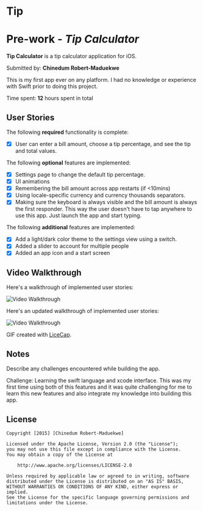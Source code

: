 # Tip
# Pre-work - *Tip Calculator*

**Tip Calculator** is a tip calculator application for iOS.

Submitted by: **Chinedum Robert-Maduekwe**


This is my first app ever on any platform. I had no knowledge or experience with Swift prior to doing this project. 

Time spent: **12** hours spent in total

## User Stories

The following **required** functionality is complete:
* [x] User can enter a bill amount, choose a tip percentage, and see the tip and total values.

The following **optional** features are implemented:
* [x] Settings page to change the default tip percentage.
* [x] UI animations
* [x] Remembering the bill amount across app restarts (if <10mins)
* [x] Using locale-specific currency and currency thousands separators.
* [x] Making sure the keyboard is always visible and the bill amount is always the first responder. This way the user doesn't have to tap anywhere to use this app. Just launch the app and start typing.

The following **additional** features are implemented:

- [x] Add a light/dark color theme to the settings view using a switch.
- [x] Added a slider to account for multiple people 
- [x] Added an app icon and a start screen

## Video Walkthrough 

Here's a walkthrough of implemented user stories:

<img src='http://i.imgur.com//IviduIA.gif' title='Video Walkthrough' width='' alt='Video Walkthrough' />


Here's an updated walkthrough of implemented user stories:


<img src='http://imgur.com/jK8ctxJ.gif' title='Video Walkthrough' width='' alt='Video Walkthrough' />


GIF created with [LiceCap](http://www.cockos.com/licecap/).

## Notes

Describe any challenges encountered while building the app.

Challenge: Learning the swift language and xcode interface. This was my first time using both of this features and it was quite challenging for me to learn this new features and also integrate my knowledge into building this app. 



## License

    Copyright [2015] [Chinedum Robert-Maduekwe]

    Licensed under the Apache License, Version 2.0 (the "License");
    you may not use this file except in compliance with the License.
    You may obtain a copy of the License at

        http://www.apache.org/licenses/LICENSE-2.0

    Unless required by applicable law or agreed to in writing, software
    distributed under the License is distributed on an "AS IS" BASIS,
    WITHOUT WARRANTIES OR CONDITIONS OF ANY KIND, either express or implied.
    See the License for the specific language governing permissions and
    limitations under the License.
